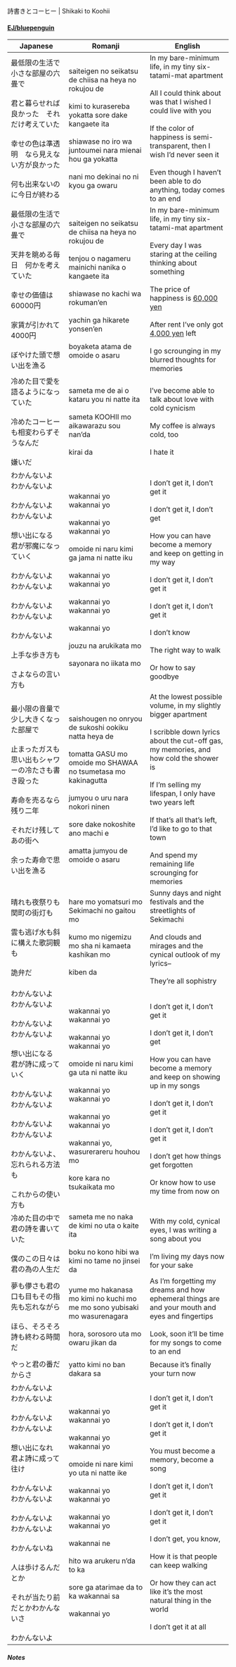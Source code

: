 詩書きとコーヒー | Shikaki to Koohii
#### [EJ/bluepenguin](https://ejtranslations.wordpress.com/2020/04/11/yorushika-shigaki-to-koohii/)

| Japanese                                                                                                                                                                  | Romanji                                                                                                                                                                                                                                                                                  | English                                                                                                                                                                                                                                                                                                                                                                                          |
| ------------------------------------------------------------------------------------------------------------------------------------------------------------------------- | ---------------------------------------------------------------------------------------------------------------------------------------------------------------------------------------------------------------------------------------------------------------------------------------- | ------------------------------------------------------------------------------------------------------------------------------------------------------------------------------------------------------------------------------------------------------------------------------------------------------------------------------------------------------------------------------------------------ |
| 最低限の生活で小さな部屋の六畳で<br><br>君と暮らせれば良かった　それだけ考えていた<br><br>幸せの色は準透明　なら見えない方が良かった<br><br>何も出来ないのに今日が終わる                                                                          | saiteigen no seikatsu de chiisa na heya no rokujou de<br><br>kimi to kurasereba yokatta sore dake kangaete ita<br><br>shiawase no iro wa juntoumei nara mienai hou ga yokatta<br><br>nani mo dekinai no ni kyou ga owaru                                                                 | In my bare-minimum life, in my tiny six-tatami-mat apartment<br><br>All I could think about was that I wished I could live with you<br><br>If the color of happiness is semi-transparent, then I wish I’d never seen it<br><br>Even though I haven’t been able to do anything, today comes to an end                                                                                             |
| 最低限の生活で小さな部屋の六畳で<br><br>天井を眺める毎日　何かを考えていた<br><br>幸せの価値は60000円<br><br>家賃が引かれて4000円<br><br>ぼやけた頭で想い出を漁る                                                                     | saiteigen no seikatsu de chiisa na heya no rokujou de<br><br>tenjou o nagameru mainichi nanika o kangaete ita<br><br>shiawase no kachi wa rokuman’en<br><br>yachin ga hikarete yonsen’en<br><br>boyaketa atama de omoide o asaru                                                         | In my bare-minimum life, in my tiny six-tatami-mat apartment<br><br>Every day I was staring at the ceiling thinking about something<br><br>The price of happiness is [60,000 yen](https://www.google.com/search?q=60000+yen+to+usd)<br><br>After rent I’ve only got [4,000 yen](https://www.google.com/search?q=4000+yen+to+usd) left<br><br>I go scrounging in my blurred thoughts for memories |
| 冷めた目で愛を語るようになっていた<br><br>冷めたコーヒーも相変わらずそうなんだ<br><br>嫌いだ                                                                                                                    | sameta me de ai o kataru you ni natte ita<br><br>sameta KOOHII mo aikawarazu sou nan’da<br><br>kirai da                                                                                                                                                                                  | I’ve become able to talk about love with cold cynicism<br><br>My coffee is always cold, too<br><br>I hate it                                                                                                                                                                                                                                                                                     |
| わかんないよ　わかんないよ<br><br>わかんないよ　わかんないよ<br><br>想い出になる　君が邪魔になっていく<br><br>わかんないよ　わかんないよ<br><br>わかんないよ　わかんないよ<br><br>わかんないよ<br><br>上手な歩き方も<br><br>さよならの言い方も                       | wakannai yo wakannai yo<br><br>wakannai yo wakannai yo<br><br>omoide ni naru kimi ga jama ni natte iku<br><br>wakannai yo wakannai yo<br><br>wakannai yo wakannai yo<br><br>wakannai yo<br><br>jouzu na arukikata mo<br><br>sayonara no iikata mo                                        | I don’t get it, I don’t get it<br><br>I don’t get it, I don’t get<br><br>How you can have become a memory and keep on getting in my way<br><br>I don’t get it, I don’t get it<br><br>I don’t get it, I don’t get it<br><br>I don’t know<br><br>The right way to walk<br><br>Or how to say goodbye                                                                                                |
| 最小限の音量で　少し大きくなった部屋で<br><br>止まったガスも思い出もシャワーの冷たさも書き殴った<br><br>寿命を売るなら残り二年<br><br>それだけ残してあの街へ<br><br>余った寿命で思い出を漁る                                                            | saishougen no onryou de sukoshi ookiku natta heya de<br><br>tomatta GASU mo omoide mo SHAWAA no tsumetasa mo kakinagutta<br><br>jumyou o uru nara nokori ninen<br><br>sore dake nokoshite ano machi e<br><br>amatta jumyou de omoide o asaru                                             | At the lowest possible volume, in my slightly bigger apartment<br><br>I scribble down lyrics about the cut-off gas, my memories, and how cold the shower is<br><br>If I’m selling my lifespan, I only have two years left<br><br>If that’s all that’s left, I’d like to go to that town<br><br>And spend my remaining life scrounging for memories                                               |
| 晴れも夜祭りも関町の街灯も<br><br>雲も逃げ水も斜に構えた歌詞観も<br><br>詭弁だ                                                                                                                           | hare mo yomatsuri mo Sekimachi no gaitou mo<br><br>kumo mo nigemizu mo sha ni kamaeta kashikan mo<br><br>kiben da                                                                                                                                                                        | Sunny days and night festivals and the streetlights of Sekimachi<br><br>And clouds and mirages and the cynical outlook of my lyrics–<br><br>They’re all sophistry                                                                                                                                                                                                                                |
| わかんないよ　わかんないよ<br><br>わかんないよ　わかんないよ<br><br>想い出になる　君が詩に成っていく<br><br>わかんないよ　わかんないよ<br><br>わかんないよ　わかんないよ<br><br>わかんないよ、忘れられる方法も<br><br>これからの使い方も                              | wakannai yo wakannai yo<br><br>wakannai yo wakannai yo<br><br>omoide ni naru kimi ga uta ni natte iku<br><br>wakannai yo wakannai yo<br><br>wakannai yo wakannai yo<br><br>wakannai yo, wasurerareru houhou mo<br><br>kore kara no tsukaikata mo                                         | I don’t get it, I don’t get it<br><br>I don’t get it, I don’t get<br><br>How you can have become a memory and keep on showing up in my songs<br><br>I don’t get it, I don’t get it<br><br>I don’t get it, I don’t get it<br><br>I don’t get how things get forgotten<br><br>Or know how to use my time from now on                                                                               |
| 冷めた目の中で君の詩を書いていた<br><br>僕のこの日々は君の為の人生だ                                                                                                                                    | sameta me no naka de kimi no uta o kaite ita<br><br>boku no kono hibi wa kimi no tame no jinsei da                                                                                                                                                                                       | With my cold, cynical eyes, I was writing a song about you<br><br>I’m living my days now for your sake                                                                                                                                                                                                                                                                                           |
| 夢も儚さも君の口も目もその指先も忘れながら<br><br>ほら、そろそろ詩も終わる時間だ                                                                                                                              | yume mo hakanasa mo kimi no kuchi mo me mo sono yubisaki mo wasurenagara<br><br>hora, sorosoro uta mo owaru jikan da                                                                                                                                                                     | As I’m forgetting my dreams and how ephemeral things are and your mouth and eyes and fingertips<br><br>Look, soon it’ll be time for my songs to come to an end                                                                                                                                                                                                                                   |
| やっと君の番だからさ                                                                                                                                                                | yatto kimi no ban dakara sa                                                                                                                                                                                                                                                              | Because it’s finally your turn now                                                                                                                                                                                                                                                                                                                                                               |
| わかんないよ　わかんないよ<br><br>わかんないよ　わかんないよ<br><br>想い出になれ　君よ詩に成って往け<br><br>わかんないよ　わかんないよ<br><br>わかんないよ　わかんないよ<br><br>わかんないね<br><br>人は歩けるんだとか<br><br>それが当たり前だとかわかんないさ<br><br>わかんないよ | wakannai yo wakannai yo<br><br>wakannai yo wakannai yo<br><br>omoide ni nare kimi yo uta ni natte ike<br><br>wakannai yo wakannai yo<br><br>wakannai yo wakannai yo<br><br>wakannai ne<br><br>hito wa arukeru n’da to ka<br><br>sore ga atarimae da to ka wakannai sa<br><br>wakannai yo | I don’t get it, I don’t get it<br><br>I don’t get it, I don’t get it<br><br>You must become a memory, become a song<br><br>I don’t get it, I don’t get it<br><br>I don’t get it, I don’t get it<br><br>I don’t get, you know,<br><br>How it is that people can keep walking<br><br>Or how they can act like it’s the most natural thing in the world<br><br>I don’t get it at all                |
##### Notes
>